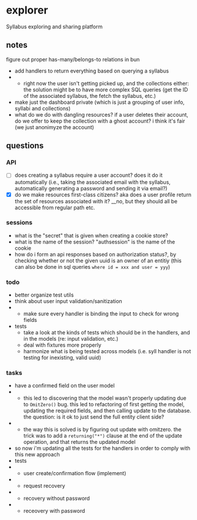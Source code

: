 # explorer

Syllabus exploring and sharing platform

## notes

figure out proper has-many/belongs-to relations in bun

- add handlers to return everything based on querying a syllabus
- - right now the user isn't getting picked up, and the collections either: the solution might be to have more complex SQL queries (get the ID of the associated syllabus, the fetch the syllabus, etc.)
- make just the dashboard private (which is just a grouping of user info, syllabi and collections)
- what do we do with dangling resources? if a user deletes their account, do we offer to keep the collection with a ghost account? i think it's fair (we just anonimyze the account)

## questions

### API
- [ ] does creating a syllabus require a user account? does it do it automatically (i.e., taking the associated email with the syllabus, automatically generating a password and sending it via email?)
- [x] do we make resources first-class citizens? aka does a user profile return the set of resources associated with it? __no, but they should all be accessible from regular path etc.

### sessions

- what is the "secret" that is given when creating a cookie store?
- what is the name of the session? "authsession" is the name of the cookie
- how do i form an api responses based on authorization status?, by checking whether or not the given uuid is an owner of an entitiy (this can also be done in sql queries `where id = xxx and user = yyy`)

### todo

- better organize test utils
- think about user input validation/sanitization
- - make sure every handler is binding the input to check for wrong fields
- tests
    - take a look at the kinds of tests which should be in the handlers, and in the models (re: input validation, etc.)
    - deal with fixtures more properly
    - harmonize what is being tested across models (i.e. syll handler is not testing for inexisting, valid uuid)


### tasks

- have a confirmed field on the user model
- -  this led to discovering that the model wasn't properly updating due to `OmitZero()` bug. this led to refactoring of first getting the model, updating the required fields, and then calling update to the database. the question: is it ok to just send the full entity client side?
- - the way this is solved is by figuring out update with omitzero. the trick was to add a `returning("*")` clause at the end of the update operation, and that returns the updated model
- so now i'm updating all the tests for the handlers in order to comply with this new approach
- tests
- - user create/confirmation flow (implement)
- - request recovery
- - recovery without password
- - receovery with password